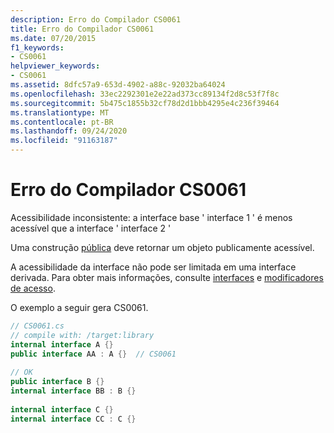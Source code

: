 ```yaml
---
description: Erro do Compilador CS0061
title: Erro do Compilador CS0061
ms.date: 07/20/2015
f1_keywords:
- CS0061
helpviewer_keywords:
- CS0061
ms.assetid: 8dfc57a9-653d-4902-a88c-92032ba64024
ms.openlocfilehash: 33ec2292301e2e22ad373cc89134f2d8c53f7f8c
ms.sourcegitcommit: 5b475c1855b32cf78d2d1bbb4295e4c236f39464
ms.translationtype: MT
ms.contentlocale: pt-BR
ms.lasthandoff: 09/24/2020
ms.locfileid: "91163187"
---
```

# <a name="compiler-error-cs0061"></a>Erro do Compilador CS0061

Acessibilidade inconsistente: a interface base ' interface 1 ' é menos acessível que a interface ' interface 2 '  
  
 Uma construção [pública](../language-reference/keywords/public.md) deve retornar um objeto publicamente acessível.  
  
 A acessibilidade da interface não pode ser limitada em uma interface derivada. Para obter mais informações, consulte [interfaces](../programming-guide/interfaces/index.md) e [modificadores de acesso](../programming-guide/classes-and-structs/access-modifiers.md).  
  
 O exemplo a seguir gera CS0061.  
  
```csharp  
// CS0061.cs  
// compile with: /target:library  
internal interface A {}  
public interface AA : A {}  // CS0061  
  
// OK  
public interface B {}  
internal interface BB : B {}  
  
internal interface C {}  
internal interface CC : C {}  
```
